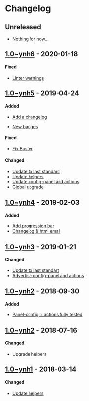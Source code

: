 Changelog
=========

## Unreleased
- Nothing for now...

## [1.0~ynh6]() - 2020-01-18

#### Fixed
* [Linter warnings](https://github.com/YunoHost-Apps/unattended_upgrades_ynh/pull/14)


## [1.0~ynh5](https://github.com/YunoHost-Apps/unattended_upgrades_ynh/pull/13) - 2019-04-24

#### Added
* [Add a changelog](https://github.com/YunoHost-Apps/unattended_upgrades_ynh/pull/13/commits/054a7f4e0c98e2ade70779a9f470ef1d0d50413e)
- [New badges](https://github.com/YunoHost-Apps/unattended_upgrades_ynh/pull/13/commits/477f7f3f178336ec03882fe3ec4e718c745ecda2)

#### Fixed
- [Fix Buster](https://github.com/YunoHost-Apps/unattended_upgrades_ynh/pull/13/commits/fa7afd13e1657948a07a3f05227e5b6d26bdd9de)

#### Changed
- [Update to last standard](https://github.com/YunoHost-Apps/unattended_upgrades_ynh/pull/13/commits/f7ad5779f7074bfaafd1bf4653bfeaf2ddc0880d)
- [Update helpers](https://github.com/YunoHost-Apps/unattended_upgrades_ynh/pull/13/commits/02e6b338b17ddd468875865edc8bd9c5ad741381)
- [Update config-panel and actions](https://github.com/YunoHost-Apps/unattended_upgrades_ynh/pull/13/commits/f37594eb5df701e70ce884354e4f5ad3371b3d8b)
- [Global upgrade](https://github.com/YunoHost-Apps/unattended_upgrades_ynh/pull/13/commits/74210eea818d76a35f1f9872029b267300ff5c46)


## [1.0~ynh4](https://github.com/YunoHost-Apps/unattended_upgrades_ynh/pull/9) - 2019-02-03

#### Added
- [Add progression bar](https://github.com/YunoHost-Apps/unattended_upgrades_ynh/pull/9/commits/51a015f726f852bbb0dc8ceb4c463657803b1b8b)
- [Changelog & html email](https://github.com/YunoHost-Apps/unattended_upgrades_ynh/pull/9/commits/f5c468947230dd2bcf8a82a0552548c6f6f61877)


## [1.0~ynh3](https://github.com/YunoHost-Apps/unattended_upgrades_ynh/pull/8) - 2019-01-21

#### Changed
- [Update to last standart](https://github.com/YunoHost-Apps/unattended_upgrades_ynh/pull/8/commits/2093bcf70e8527066eb8e0750c17cc361dd9a408)
- [Advertise config-panel and actions](https://github.com/YunoHost-Apps/unattended_upgrades_ynh/pull/8/commits/53132454227b9b972357ee694f79748f6a6bab93)


## [1.0~ynh2](https://github.com/YunoHost-Apps/unattended_upgrades_ynh/pull/6) - 2018-09-30

#### Added
- [Panel-config + actions fully tested](https://github.com/YunoHost-Apps/unattended_upgrades_ynh/pull/6/commits/eb48bf36a6a792d80b553624f5a221495c0d29a5)


## [1.0~ynh2](https://github.com/YunoHost-Apps/unattended_upgrades_ynh/pull/5) - 2018-07-16

#### Changed
- [Upgrade helpers](https://github.com/YunoHost-Apps/unattended_upgrades_ynh/pull/5/commits/d7d56c2d88aeb2817b509dbd9aa23434a1480148)


## [1.0~ynh1](https://github.com/YunoHost-Apps/unattended_upgrades_ynh/pull/1) - 2018-03-14

#### Changed
- [Update helpers](https://github.com/YunoHost-Apps/unattended_upgrades_ynh/pull/1/commits/5a359c6833a5415932ab427a80dbbdc6ca3c8e23)

